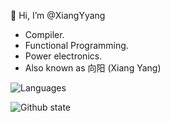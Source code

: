 👋 Hi, I’m @XiangYyang

 * Compiler.
 * Functional Programming.
 * Power electronics.
 * Also known as 向阳 (Xiang Yang)
 
![Languages](https://github-readme-stats-one-bice.vercel.app/api/top-langs/?username=XiangYyang&theme=calm&layout=compact&include_all_commits=true)

![Github state](https://github-readme-stats.vercel.app/api?username=XiangYyang&count_private=true&show_icons=true&theme=calm)
